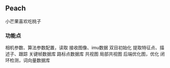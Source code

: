 ## Peach
小芒果喜欢吃桃子

### 功能点
相机参数、算法参数配置，读取
接收图像、imu数据
双目初始化
提取特征点、描述子、跟踪
关键帧数据库
路标点数据库
共视图
局部共视图
后端优化图，优化
闭环检测，词向量数据库
